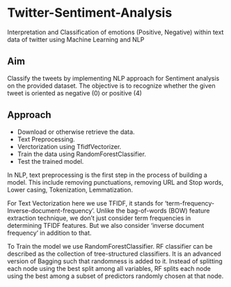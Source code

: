 # Twitter-Sentiment-Analysis
Interpretation and Classification of emotions (Positive, Negative) within text data of twitter using Machine Learning and NLP
## Aim 
Classify the tweets by implementing NLP approach for Sentiment analysis on the provided dataset. The objective is to recognize whether the given tweet is oriented as negative (0) or positive (4)
## Approach
- Download or otherwise retrieve the data.
- Text Preprocessing.
- Verctorization using TfidfVectorizer.
- Train the data using RandomForestClassifier.
- Test the trained model. 

In NLP, text preprocessing is the first step in the process of building a model. This include removing punctuations, removing URL and Stop words, Lower casing, Tokenization, Lemmatization.

For Text Vectorization here we use TFIDF, it stands for ‘term-frequency-Inverse-document-frequency’. Unlike the bag-of-words (BOW) feature extraction technique, we don’t just consider term frequencies in determining TFIDF features. But we also consider ‘inverse document frequency‘ in addition to that.

To Train the model we use RandomForestClassifier. RF  classifier can be described as the collection of tree-structured classifiers. It is an advanced version of Bagging such that randomness is added to it. Instead of splitting each node using the best split among all variables, RF splits each node using the best among a subset of predictors randomly chosen at that node.  

